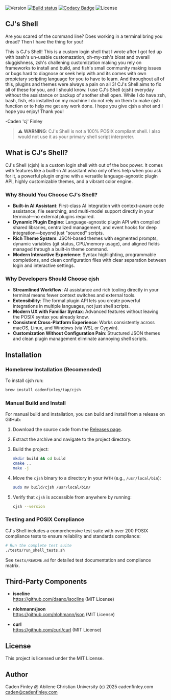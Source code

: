![Version](https://img.shields.io/github/v/release/CadenFinley/CJsShell?label=version&color=blue)
[![Build status](https://ci.appveyor.com/api/projects/status/5m6bgk8lxf3ge256/branch/master?svg=true)](https://ci.appveyor.com/project/CadenFinley/cjsshell/branch/master)
[![Codacy Badge](https://app.codacy.com/project/badge/Grade/4e33a26accb6450da43c91c7b8e872e7)](https://app.codacy.com/gh/CadenFinley/CJsShell/dashboard?utm_source=gh&utm_medium=referral&utm_content=&utm_campaign=Badge_grade)
![License](https://img.shields.io/badge/License-MIT-green)

## CJ's Shell

Are you scared of the command line? Does working in a terminal bring you dread? Then I have the thing for you!

This is CJ's Shell! This is a custom login shell that I wrote after I got fed up with bash's un-usable customazation, oh-my-zsh's bloat and overall sluggishness, zsh's challening customization making you rely on frameworks to install and build, and fish's small community making issues or bugs hard to diagnose or seek help with and its comes with own propietary scripting language for you to have to learn. And throughout all of this, plugins and themes were always a pain on all 3! CJ's Shell aims to fix all of these for you, and I should know. I use CJ's Shell (cjsh) everyday without the assistance or backup of another shell open. While I do have zsh, bash, fish, etc installed on my machine I do not rely on them to make cjsh function or to help me get any work done. I hope you give cjsh a shot and I hope you enjoy! Thank you!
 
-Caden 'cj' Finley

> ⚠️ **WARNING**: CJ's Shell is not a 100% POSIX compliant shell. I also would not use it as your primary shell script interpreter.

## What is CJ's Shell?

CJ's Shell (cjsh) is a custom login shell with out of the box power. It comes with features like a built-in AI assistant who only offers help when you ask for it, a powerful plugin engine with a versatile language-agnostic plugin API, highly customizable themes, and a vibrant color engine.

### Why Should You Choose CJ's Shell?

- **Built-in AI Assistant**: First-class AI integration with context-aware code assistance, file searching, and multi-model support directly in your terminal—no external plugins required.
- **Dynamic Plugin Engine**: Language-agnostic plugin API with compiled shared libraries, centralized management, and event hooks for deep integration—beyond just "sourced" scripts.
- **Rich Theme System**: JSON-based themes with segmented prompts, dynamic variables (git status, CPU/memory usage), and aligned fields managed through a built-in theme command.
- **Modern Interactive Experience**: Syntax highlighting, programmable completions, and clean configuration files with clear separation between login and interactive settings.

### Why Developers Should Choose cjsh

- **Streamlined Workflow**: AI assistance and rich tooling directly in your terminal means fewer context switches and external tools.
- **Extensibility**: The formal plugin API lets you create powerful integrations in multiple languages, not just shell scripts.
- **Modern UX with Familiar Syntax**: Advanced features without leaving the POSIX syntax you already know.
- **Consistent Cross-Platform Experience**: Works consistently across macOS, Linux, and Windows (via WSL or Cygwin).
- **Customization Without Configuration Pain**: Structured JSON themes and clean plugin management eliminate aannoying shell scripts.

## Installation

### Homebrew Installation (Recomended)

To install cjsh run:
```bash
brew install cadenfinley/tap/cjsh
```

### Manual Build and Install

For manual build and installation, you can build and install from a release on GitHub:

1. Download the source code from the [Releases page](https://github.com/CadenFinley/CJsShell/releases).
2. Extract the archive and navigate to the project directory.
3. Build the project:

   ```bash
   mkdir build && cd build
   cmake ..
   make -j
   ```
4. Move the `cjsh` binary to a directory in your `PATH` (e.g., `/usr/local/bin`):

   ```bash
   sudo mv build/cjsh /usr/local/bin/
   ```

5. Verify that `cjsh` is accessible from anywhere by running:

   ```bash
   cjsh --version
   ```

### Testing and POSIX Compliance

CJ's Shell includes a comprehensive test suite with over 200 POSIX compliance tests to ensure reliability and standards compliance:

```bash
# Run the complete test suite
./tests/run_shell_tests.sh
```

See `tests/README.md` for detailed test documentation and compliance matrix.

## Third‑Party Components

- **isocline**  
  https://github.com/daanx/isocline (MIT License)
 
- **nlohmann/json**  
  https://github.com/nlohmann/json (MIT License)
 
- **curl**  
  https://github.com/curl/curl (MIT License)

## License

This project is licensed under the MIT License.

## Author

Caden Finley @ Abilene Christian University (c) 2025
cadenfinley.com
caden@cadenfinley.com
